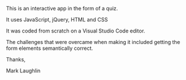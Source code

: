 This is an interactive app in the form of a quiz.

It uses JavaScript, jQuery, HTML and CSS

It was coded from scratch on a Visual Studio Code editor.

The challenges that were overcame when making it included getting the form elements semantically correct. 

Thanks,

Mark Laughlin